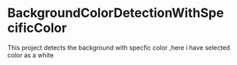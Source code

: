 # BackgroundColorDetectionWithSpecificColor
This project detects the background with specfic color ,here i have selected color as a white
